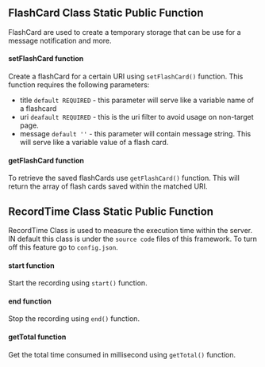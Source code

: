 ## FlashCard Class Static Public Function
FlashCard are used to create a temporary storage that can be use for a message notification and more.
#### setFlashCard function
Create a flashCard for a certain URI using ``setFlashCard()`` function. This function requires the following parameters:
* title ``default REQUIRED`` - this parameter will serve like a variable name of a flashcard
* uri ``deafault REQUIRED`` - this is the uri filter to avoid usage on non-target page.
* message ``default ''`` - this parameter will contain message string. This will serve like a variable value of a flash card.

#### getFlashCard function
To retrieve the saved flashCards use ``getFlashCard()`` function. This will return the array of flash cards saved within the matched URI.

## RecordTime Class Static Public Function
RecordTime Class is used to measure the execution time within the server. IN default this class is under the ``source code`` files of this framework. To turn off this feature go to ``config.json``.
#### start function
Start the recording using ``start()`` function.

#### end function
Stop the recording using ``end()`` function.

#### getTotal function
Get the total time consumed in millisecond using ``getTotal()`` function.